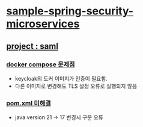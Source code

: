 
# [sample-spring-security-microservices](https://github.com/piomin/sample-spring-security-microservices)


## [project : saml ](sample-spring-security-microservices/saml)

### [docker compose 문제점](sample-spring-security-microservices/saml/docker-compose.yml)
- keycloak의 도커 이미지가 인증이 필요함.
- 다른 이미지로 변경해도 TLS 설정 오류로 실행되지 않음

### [pom.xml 미해결](sample-spring-security-microservices/saml/callme-saml/pom.xml)
- java version 21 -> 17 변경시 구문 오류

